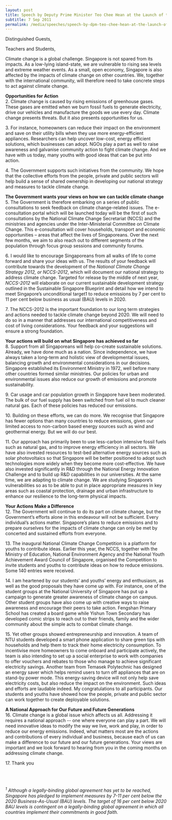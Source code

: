 ```yaml
---
layout: post
title: Speech by Deputy Prime Minister Teo Chee Hean at the Launch of the National Climate Change Strategy 2012 (NCCS-2012) Public Consultation and Prize Presentation for the National Climate Change Competition 2012
subtitle: 7 Sep 2011
permalink: /media/speeches/speech-by-dpm-teo-chee-hean-at-the-launch-of-the-national-climate-change-strategy-2012-(nccs-2012)/
---
```



Distinguished Guests,  

Teachers and Students,

Climate change is a global challenge. Singapore is not spared from its impacts. As a low-lying island-state, we are vulnerable to rising sea levels and extreme weather events. As a small, open economy, Singapore is also affected by the impacts of climate change on other countries. We, together with the international community, will therefore need to take concrete steps to act against climate change.

**Opportunities for Action**  
2.&nbsp;Climate change is caused by rising emissions of greenhouse gases. These gases are emitted when we burn fossil fuels to generate electricity, drive our vehicles and manufacture the goods we use every day. Climate change presents threats. But it also presents opportunities for us.

3.&nbsp;For instance, homeowners can reduce their impact on the environment and save on their utility bills when they use more energy-efficient appliances. Researchers can help uncover low-cost, energy efficient solutions, which businesses can adopt. NGOs play a part as well to raise awareness and galvanise community action to fight climate change. And we have with us today, many youths with good ideas that can be put into action.

4.&nbsp;The Government supports such initiatives from the community. We hope that the collective efforts from the people, private and public sectors will help build a sense of shared ownership in developing our national strategy and measures to tackle climate change.

**The Government wants your views on how we can tackle climate change**  
5.&nbsp;The Government is therefore embarking on a series of public consultations to seek feedback on climate change-related issues. The e-consultation portal which will be launched today will be the first of such consultations by the National Climate Change Secretariat (NCCS) and the ministries and agencies under the Inter-Ministerial Committee on Climate Change. This e-consultation will cover households, transport and economic opportunities – areas that affect the lives of Singaporeans. Over the next few months, we aim to also reach out to different segments of the population through focus group sessions and community forums.

6.&nbsp;I would like to encourage Singaporeans from all walks of life to come forward and share your ideas with us. The results of your feedback will contribute towards the development of the *National Climate Change Strategy 2012, or NCCS-2012*, which will document our national strategy to address climate change. Targeted for release by the middle of next year, *NCCS-2012* will elaborate on our current sustainable development strategy outlined in the Sustainable Singapore Blueprint and detail how we intend to meet Singapore’s unconditional target1 to reduce emissions by 7 per cent to 11 per cent below business as usual (BAU) levels in 2020.

7.&nbsp;The NCCS-2012 is the important foundation to our long term strategies and actions needed to tackle climate change beyond 2020. We will need to do so in a manner that addresses our international competitiveness and cost of living considerations. Your feedback and your suggestions will ensure a strong foundation.

**Your actions will build on what Singapore has achieved so far**  
8.&nbsp;Support from all Singaporeans will help co-create sustainable solutions. Already, we have done much as a nation. Since independence, we have always taken a long-term and holistic view of developmental issues, balancing growth and environmental considerations in our decisions. Singapore established its Environment Ministry in 1972, well before many other countries formed similar ministries. Our policies for urban and environmental issues also reduce our growth of emissions and promote sustainability.

9.&nbsp;Car usage and car population growth in Singapore have been moderated. The bulk of our fuel supply has been switched from fuel oil to much cleaner natural gas. Each of these policies has reduced our emissions.

10.&nbsp;Building on these efforts, we can do more. We recognise that Singapore has fewer options than many countries to reduce emissions, given our limited access to non-carbon based energy sources such as wind and geothermal energy. But we will do our best.

11.&nbsp;Our approach has primarily been to use less-carbon intensive fossil fuels such as natural gas, and to improve energy efficiency in all sectors. We have also invested resources to test-bed alternative energy sources such as solar photovoltaics so that Singapore will be better positioned to adopt such technologies more widely when they become more cost-effective. We have also invested significantly in R&D through the National Energy Innovation Challenge and to build up R&D capabilities in our universities. At the same time, we are adapting to climate change. We are studying Singapore’s vulnerabilities so as to be able to put in place appropriate measures in key areas such as coastal protection, drainage and urban infrastructure to enhance our resilience to the long-term physical impacts.

**Your Actions Make a Difference**  
12.&nbsp;The Government will continue to do its part on climate change, but the Government’s efforts alone in this endeavour will not be sufficient. Every individual’s actions matter. Singapore’s plans to reduce emissions and to prepare ourselves for the impacts of climate change can only be met by concerted and sustained efforts from everyone.

13.&nbsp;The inaugural National Climate Change Competition is a platform for youths to contribute ideas. Earlier this year, the NCCS, together with the Ministry of Education, National Environment Agency and the National Youth Achievement Award Council of Singapore, organised the Competition to invite students and youths to contribute ideas on how to reduce emissions. Some 140 entries were received.

14.&nbsp;I am heartened by our students’ and youths’ energy and enthusiasm, as well as the good proposals they have come up with. For instance, one of the student groups at the National University of Singapore has put up a campaign to generate greater awareness of climate change on campus. Other student groups have also come up with creative ways to raise awareness and encourage their peers to take action. Fengshan Primary School has created a board game while Yishun Town Secondary has developed comic strips to reach out to their friends, family and the wider community about the simple acts to combat climate change.

15.&nbsp;Yet other groups showed entrepreneurship and innovation. A team of NTU students developed a smart phone application to share green tips with households and help them to track their home electricity consumption. To incentivise more homeowners to come onboard and participate actively, the team is also intending to set up a social enterprise to work with companies to offer vouchers and rebates to those who manage to achieve significant electricity savings. Another team from Temasek Polytechnic has designed an energy saver which helps remind users to turn off appliances that are on stand-by power mode. This energy-saving device will not only help save electricity costs, but also reduce the impact on the environment. Such ideas and efforts are laudable indeed. My congratulations to all participants. Our students and youths have showed how the people, private and public sector can work together to create deployable solutions.


**A National Approach for Our Future and Future Generations**  
16.&nbsp;Climate change is a global issue which affects us all. Addressing it requires a national approach -- one where everyone can play a part. We will need innovative ideas to modify the way we live, work and play, in order to reduce our energy emissions. Indeed, what matters most are the actions and contributions of every individual and business, because each of us can make a difference to our future and our future generations. Your views are important and we look forward to hearing from you in the coming months on addressing climate change.

17.&nbsp;Thank you  
<br><br><br>




*<sup>1</sup> Although a legally-binding global agreement has yet to be reached, Singapore has pledged to implement measures by 7-11 per cent below the 2020 Business-As-Usual (BAU) levels. The target of 16 per cent below 2020 BAU levels is contingent on a legally-binding global agreement in which all countries implement their commitments in good faith.*
